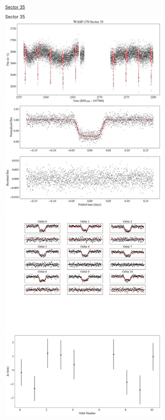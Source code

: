 [Sector 35](#sector35)

<a name = "sector35"></a>
Sector 35
![alt text](/tt/WASP-170_Sector_35/WASP-170_Sector_35_a_TimeSeries.png)
![alt text](/tt/WASP-170_Sector_35/WASP-170_Sector_35_b_FoldedLightCurve.png)
![alt text](/tt/WASP-170_Sector_35/WASP-170_Sector_35_b_IndividualTransitsWithFit.png)
![alt text](/tt/WASP-170_Sector_35/WASP-170_Sector_35_c_TimingResiduals.png)

